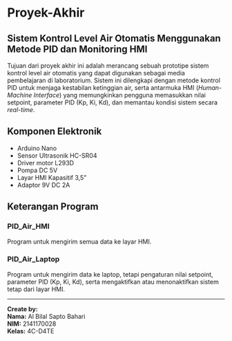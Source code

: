 # Proyek-Akhir

## Sistem Kontrol Level Air Otomatis Menggunakan Metode PID dan Monitoring HMI

Tujuan dari proyek akhir ini adalah merancang sebuah prototipe sistem kontrol level air otomatis yang dapat digunakan sebagai media pembelajaran di laboratorium. Sistem ini dilengkapi dengan metode kontrol PID untuk menjaga kestabilan ketinggian air, serta antarmuka HMI (*Human-Machine Interface*) yang memungkinkan pengguna memasukkan nilai setpoint, parameter PID (Kp, Ki, Kd), dan memantau kondisi sistem secara *real-time*.

## Komponen Elektronik

- Arduino Nano  
- Sensor Ultrasonik HC-SR04  
- Driver motor L293D  
- Pompa DC 5V  
- Layar HMI Kapasitif 3,5”  
- Adaptor 9V DC 2A  

## Keterangan Program

### PID_Air_HMI

Program untuk mengirim semua data ke layar HMI.

### PID_Air_Laptop

Program untuk mengirim data ke laptop, tetapi pengaturan nilai setpoint, parameter PID (Kp, Ki, Kd), serta mengaktifkan atau menonaktifkan sistem tetap dari layar HMI.

---

**Create by:**  
**Nama:** Al Bilal Sapto Bahari  
**NIM:** 2141170028  
**Kelas:** 4C-D4TE

